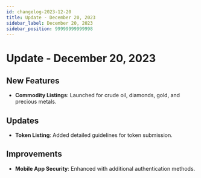 ```yaml
---
id: changelog-2023-12-20
title: Update - December 20, 2023
sidebar_label: December 20, 2023
sidebar_position: 99999999999998
---
```


# Update - December 20, 2023

## New Features
- **Commodity Listings**: Launched for crude oil, diamonds, gold, and precious metals.

## Updates
- **Token Listing**: Added detailed guidelines for token submission.

## Improvements
- **Mobile App Security**: Enhanced with additional authentication methods.
